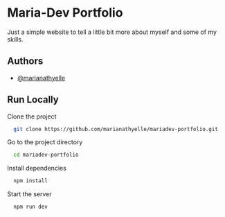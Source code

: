 
# Maria-Dev Portfolio   


Just a simple website to tell a little bit more about myself and some of my skills.


## Authors

- [@marianathyelle](https://www.github.com/marianathyelle)


## Run Locally

Clone the project

```bash
  git clone https://github.com/marianathyelle/mariadev-portfolio.git
```

Go to the project directory

```bash
  cd mariadev-portfolio
```

Install dependencies

```bash
  npm install
```

Start the server

```bash
  npm run dev
```

